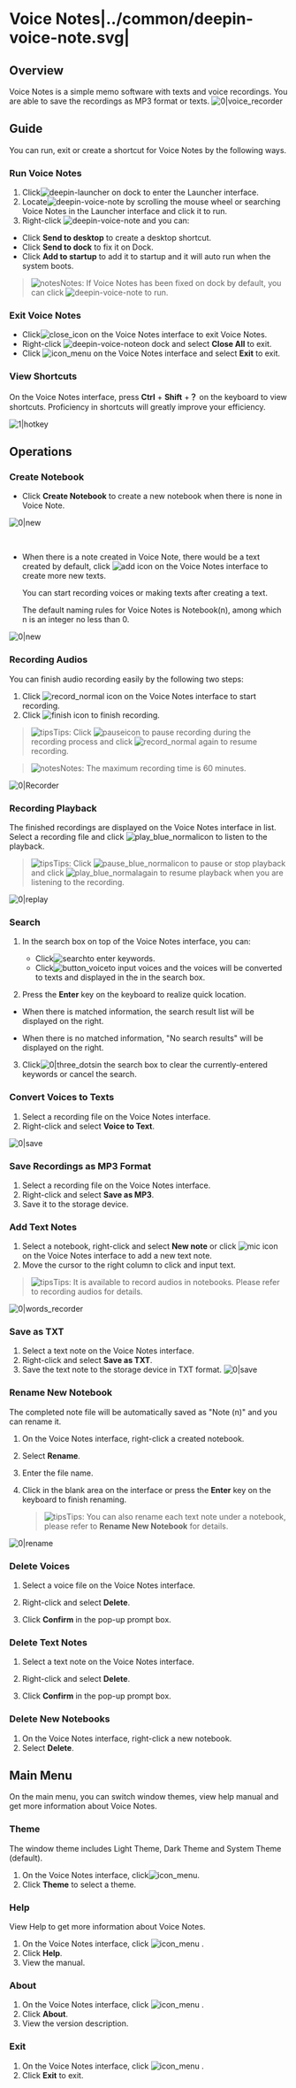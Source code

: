 # Voice Notes|../common/deepin-voice-note.svg|

## Overview

Voice Notes is a simple memo software with texts and voice recordings. You are able to save the recordings as MP3 format or texts. ![0|voice_recorder](jpg/main.png)


## Guide

You can run, exit or create a shortcut for Voice Notes by the following ways.

### Run Voice Notes

1.  Click![deepin-launcher](icon/deepin-launcher.svg) on dock to enter the Launcher interface.
2.  Locate![deepin-voice-note](icon/deepin-voice-note.svg) by scrolling the mouse wheel or searching Voice Notes in the Launcher interface and click it to run.
3.  Right-click ![deepin-voice-note](icon/deepin-voice-note.svg) and you can:

   - Click **Send to desktop** to create a desktop shortcut.
   - Click **Send to dock** to fix it on Dock.
   - Click **Add to startup** to add it to startup and it will auto run when the system boots.

> ![notes](icon/notes.svg)Notes: If Voice Notes has been fixed on dock by default, you can click  ![deepin-voice-note](icon/deepin-voice-note.svg) to run.

### Exit Voice Notes

- Click![close_icon](icon/close_icon.svg) on the Voice Notes interface to exit Voice Notes.
- Right-click ![deepin-voice-note](icon/deepin-voice-note.svg)on dock and select **Close All** to exit.
- Click ![icon_menu](icon/icon_menu.svg) on the Voice Notes interface and select  **Exit** to exit.

### View Shortcuts

On the Voice Notes interface, press  **Ctrl** + **Shift** +**？** on the keyboard to view shortcuts. Proficiency in shortcuts will greatly improve your efficiency.

 ![1|hotkey](jpg/hotkey.png)

## Operations

### Create Notebook

- Click **Create Notebook** to create a new notebook when there is none in Voice Note.

![0|new](jpg/create.png)

&nbsp;&nbsp;&nbsp;&nbsp;&nbsp;&nbsp;&nbsp;&nbsp;&nbsp;&nbsp;&nbsp;&nbsp;&nbsp;

- When there is a note created in Voice Note, there would be a text created by default, click ![add](icon/circlebutton_add2.svg) icon on the Voice Notes interface to create more new texts.

  You can start recording voices or making texts after creating a text.
  
  The default naming rules for Voice Notes is Notebook(n), among which n is an integer no less than 0.

![0|new](jpg/create1.png)


### Recording Audios

You can finish audio recording easily by the following two steps:

1. Click ![record_normal](icon/record_normal.svg) icon on the Voice Notes interface to start recording.
2.  Click ![finish](icon/finish_normal.svg) icon to finish recording.

> ![tips](icon/tips.svg)Tips: Click ![pause](icon/pause_red_normal.svg)icon to pause recording during the recording process and click  ![record_normal](icon/record_normal.svg) again to resume recording.

> ![notes](icon/notes.svg)Notes: The maximum recording time is 60 minutes.

![0|Recorder](jpg/recorder2.png)

### Recording Playback

The finished recordings are displayed on the Voice Notes interface in list. Select a recording file and click ![play_blue_normal](icon/play_blue_normal.svg)icon to listen to the playback.

> ![tips](icon/tips.svg)Tips: Click ![pause_blue_normal](icon/pause_blue_normal.svg)icon to pause or stop playback and click ![play_blue_normal](icon/play_blue_normal.svg)again to resume playback when you are listening to the recording.

![0|replay](jpg/replay.png)


### Search

1. In the search box on top of the Voice Notes interface, you can:

   - Click![search](icon/search.svg)to enter keywords.
   - Click![button_voice](icon/button_voice.svg)to input voices and the voices will be converted to texts and displayed in the in the search box.

2.  Press the **Enter** key on the keyboard to realize quick location.

   - When there is matched information, the search result list will be displayed on the right.

   - When there is no matched information, "No search results" will be displayed on the right.

3.  Click![0|three_dots](icon/close_normal-2.svg)in the search box  to clear the currently-entered keywords or cancel the search. 


### Convert Voices to Texts

1. Select a recording file on the Voice Notes interface.
2. Right-click and select **Voice to Text**.

![0|save](jpg/toVoice.png)


### Save Recordings as MP3 Format

1.   Select a recording file on the Voice Notes interface.
2.   Right-click and select **Save as MP3**.
3.   Save it to the storage device.


### Add Text Notes

1. Select a notebook, right-click and select **New note** or click ![mic](icon/circlebutton_add2.svg) icon on the Voice Notes interface to add a new text note.
2.  Move the cursor to the right column to click and input text. 

> ![tips](icon/tips.svg)Tips: It is available to record audios in notebooks. Please refer to recording audios for details.

![0|words_recorder](jpg/main.png)


### Save as TXT

1.  Select a text note on the Voice Notes interface.
2.  Right-click and select **Save as TXT**.
3.  Save the text note to the storage device in TXT format.
    ![0|save](jpg/toTxT.png)

### Rename New Notebook

The completed note file will be automatically saved as "Note (n)" and you can rename it. 

1. On the Voice Notes interface, right-click a created notebook.

2. Select **Rename**.

3. Enter the file name.

4. Click in the blank area on the interface or press the **Enter** key on the keyboard to finish renaming.

   > ![tips](icon/tips.svg)Tips: You can also rename each text note under a notebook, please refer to **Rename New Notebook** for details. 

![0|rename](jpg/rename.png)


### Delete Voices

1.  Select a voice file on the Voice Notes interface.
2.  Right-click and select **Delete**.

3.  Click **Confirm** in the pop-up prompt box.


### Delete Text Notes

1.   Select a text note on the Voice Notes interface.
2.  Right-click and select **Delete**.

3.  Click **Confirm** in the pop-up prompt box.


### Delete New Notebooks

1. On the Voice Notes interface, right-click a new notebook.
2.  Select **Delete**.


## Main Menu

On the main menu, you can switch window themes, view help manual and get more information about Voice Notes.

### Theme

The window theme includes Light Theme, Dark Theme and System Theme (default).

1. On the Voice Notes interface, click![icon_menu](icon/icon_menu.svg).
2. Click **Theme** to select a theme.

### Help

View Help to get more information about Voice Notes.

1.  On the Voice Notes interface, click ![icon_menu](icon/icon_menu.svg) .
2.  Click **Help**.
3.  View the manual.

### About

1.  On the Voice Notes interface, click ![icon_menu](icon/icon_menu.svg) . 
2.  Click **About**.
3.  View the version description.

### Exit

1. On the Voice Notes interface, click ![icon_menu](icon/icon_menu.svg) .
2.  Click **Exit** to exit.
